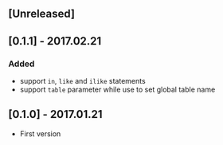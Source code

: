## [Unreleased]

## [0.1.1] - 2017.02.21

### Added

- support `in`, `like` and `ilike` statements
- support `table` parameter while use to set global table name

## [0.1.0] - 2017.01.21

- First version

